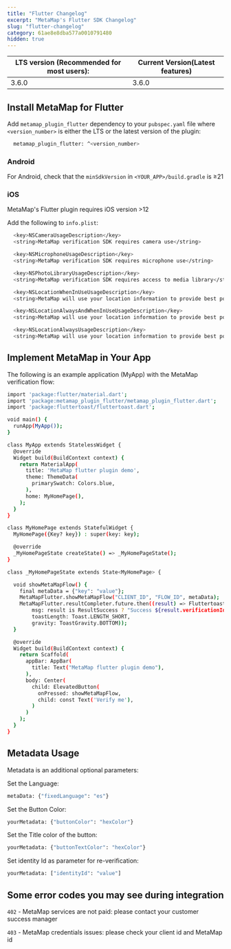 ```yaml
---
title: "Flutter Changelog"
excerpt: "MetaMap's Flutter SDK Changelog"
slug: "flutter-changelog"
category: 61ae8e8dba577a0010791480
hidden: true
---
```


| LTS version (Recommended for most users): | Current Version(Latest features) |
|-------------------------------------------|----------------------------------|
| 3.6.0                                     | 3.6.0                            |



## Install MetaMap for Flutter

Add `metamap_plugin_flutter` dependency to your `pubspec.yaml` file where `<version_number>` is either the LTS or the latest version of the plugin:
```bash
  metamap_plugin_flutter: ^<version_number>
```

### Android

For Android, check that the `minSdkVersion` in `<YOUR_APP>/build.gradle` is &#8805;21

### iOS

MetaMap's Flutter plugin requires iOS version &gt;12

Add the following to `info.plist`:

```bash
  <key>NSCameraUsageDescription</key>
  <string>MetaMap verification SDK requires camera use</string>

  <key>NSMicrophoneUsageDescription</key>
  <string>MetaMap verification SDK requires microphone use</string>

  <key>NSPhotoLibraryUsageDescription</key>
  <string>MetaMap verification SDK requires access to media library</string>

  <key>NSLocationWhenInUseUsageDescription</key>
  <string>MetaMap will use your location information to provide best possible verification experience.</string>

  <key>NSLocationAlwaysAndWhenInUseUsageDescription</key>
  <string>MetaMap will use your location information to provide best possible verification experience.</string>

  <key>NSLocationAlwaysUsageDescription</key>
  <string>MetaMap will use your location information to provide best possible verification experience.</string>
```

## Implement MetaMap in Your App

   The following is an example application (MyApp) with the MetaMap verification flow:

```bash
import 'package:flutter/material.dart';
import 'package:metamap_plugin_flutter/metamap_plugin_flutter.dart';
import 'package:fluttertoast/fluttertoast.dart';

void main() {
  runApp(MyApp());
}

class MyApp extends StatelessWidget {
  @override
  Widget build(BuildContext context) {
    return MaterialApp(
      title: 'MetaMap flutter plugin demo',
      theme: ThemeData(
        primarySwatch: Colors.blue,
      ),
      home: MyHomePage(),
    );
  }
}

class MyHomePage extends StatefulWidget {
  MyHomePage({Key? key}) : super(key: key);

  @override
  _MyHomePageState createState() => _MyHomePageState();
}

class _MyHomePageState extends State<MyHomePage> {

  void showMetaMapFlow() {
    final metaData = {"key": "value"};
    MetaMapFlutter.showMetaMapFlow("CLIENT_ID", "FLOW_ID", metaData);
    MetaMapFlutter.resultCompleter.future.then((result) => Fluttertoast.showToast(
        msg: result is ResultSuccess ? "Success ${result.verificationId}" : "Cancelled",
        toastLength: Toast.LENGTH_SHORT,
        gravity: ToastGravity.BOTTOM));
  }

  @override
  Widget build(BuildContext context) {
    return Scaffold(
      appBar: AppBar(
        title: Text("MetaMap flutter plugin demo"),
      ),
      body: Center(
        child: ElevatedButton(
          onPressed: showMetaMapFlow,
          child: const Text('Verify me'),
        )
      )
    );
  }
}
```

## Metadata Usage

Metadata is an additional optional parameters:

Set the Language:
```bash
metaData: {"fixedLanguage": "es"}
```

Set the Button Color:
```bash
yourMetadata: {"buttonColor": "hexColor"}
```

Set the Title color of the button:
```bash
yourMetadata: {"buttonTextColor": "hexColor"}
```

Set identity Id as parameter for re-verification:
```bash
yourMetadata: ["identityId": "value"]
   ```

## Some error codes you may see during integration

`402` - MetaMap services are not paid: please contact your customer success manager

`403` - MetaMap credentials issues: please check your client id and MetaMap id
